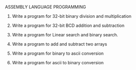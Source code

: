 ASSEMBLY LANGUAGE PROGRAMMING

1. Write a program for 32-bit binary division and multiplication

2. Write a program for 32-bit BCD addition and subtraction

3. Write a program for Linear search and binary search.

4. Write a program to add and subtract two arrays

5. Write a program for binary to ascii conversion

6. Write a program for ascii to binary conversion
